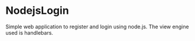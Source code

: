 # NodejsLogin

Simple web application to register and login using node.js. The view engine used is handlebars.
